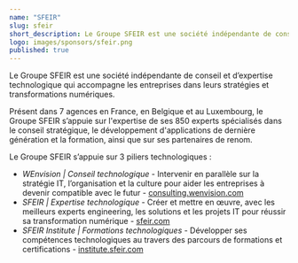 ```yaml
---
name: "SFEIR"
slug: sfeir
short_description: Le Groupe SFEIR est une société indépendante de conseil et d’expertise technologique qui accompagne les entreprises dans leurs stratégies et transformations numériques.
logo: images/sponsors/sfeir.png  
published: true
---
```


Le Groupe SFEIR est une société indépendante de conseil et d’expertise technologique qui accompagne les entreprises dans leurs stratégies et transformations numériques.

Présent dans 7 agences en France, en Belgique et au Luxembourg, le Groupe SFEIR s’appuie sur l'expertise de ses 850 experts spécialisés dans le conseil stratégique,
le développement d'applications de dernière génération et la formation, ainsi que sur ses partenaires de renom.


Le Groupe SFEIR s’appuie sur 3 piliers technologiques :

* *WEnvision | Conseil technologique* - Intervenir en parallèle sur la stratégie IT, l’organisation et la culture pour aider les entreprises à devenir compatible avec le futur - [consulting.wenvision.com](https://consulting.wenvision.com)
* *SFEIR | Expertise technologique* - Créer et mettre en œuvre, avec les meilleurs experts engineering, les solutions et les projets IT pour réussir sa transformation numérique -  [sfeir.com](https://sfeir.com)
* *SFEIR Institute | Formations technologiques* - Développer ses compétences technologiques au travers des parcours de formations et certifications -   [institute.sfeir.com](https://institute.sfeir.com)